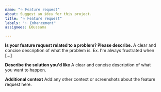 ```yaml
---
name: "⭐ Feature request"
about: Suggest an idea for this project.
title: "⭐ Feature request"
labels: "✨ Enhancement"
assignees: EOussama

---
```


**Is your feature request related to a problem? Please describe.**
A clear and concise description of what the problem is. Ex. I'm always frustrated when [...]

**Describe the solution you'd like**
A clear and concise description of what you want to happen.

**Additional context**
Add any other context or screenshots about the feature request here.
